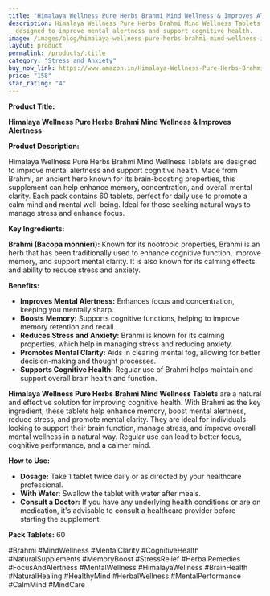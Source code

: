 ```yaml
---
title: "Himalaya Wellness Pure Herbs Brahmi Mind Wellness & Improves Alertness "
description: Himalaya Wellness Pure Herbs Brahmi Mind Wellness Tablets are
  designed to improve mental alertness and support cognitive health.
image: /images/blog/himalaya-wellness-pure-herbs-brahmi-mind-wellness-improves-alertness-pack-of-60-tablet-1-.webp
layout: product
permalink: /products/:title
category: "Stress and Anxiety"
buy_now_link: https://www.amazon.in/Himalaya-Wellness-Pure-Herbs-Brahmi/dp/B003WR2T5W/ref=1&tag=m0150-21
price: "158"
star_rating: "4"
---
```

**Product Title:**

 **Himalaya Wellness Pure Herbs Brahmi Mind Wellness & Improves Alertness**

**Product Description:**

Himalaya Wellness Pure Herbs Brahmi Mind Wellness Tablets are designed to improve mental alertness and support cognitive health. Made from Brahmi, an ancient herb known for its brain-boosting properties, this supplement can help enhance memory, concentration, and overall mental clarity. Each pack contains 60 tablets, perfect for daily use to promote a calm mind and mental well-being. Ideal for those seeking natural ways to manage stress and enhance focus.

**Key Ingredients:**

**Brahmi (Bacopa monnieri):** Known for its nootropic properties, Brahmi is an herb that has been traditionally used to enhance cognitive function, improve memory, and support mental clarity. It is also known for its calming effects and ability to reduce stress and anxiety.

**Benefits:**

* **Improves Mental Alertness:** Enhances focus and concentration, keeping you mentally sharp.
* **Boosts Memory:** Supports cognitive functions, helping to improve memory retention and recall.
* **Reduces Stress and Anxiety:** Brahmi is known for its calming properties, which help in managing stress and reducing anxiety.
* **Promotes Mental Clarity:** Aids in clearing mental fog, allowing for better decision-making and thought processes.
* **Supports Cognitive Health:** Regular use of Brahmi helps maintain and support overall brain health and function.

**Himalaya Wellness Pure Herbs Brahmi Mind Wellness Tablets** are a natural and effective solution for improving cognitive health. With Brahmi as the key ingredient, these tablets help enhance memory, boost mental alertness, reduce stress, and promote mental clarity. They are ideal for individuals looking to support their brain function, manage stress, and improve overall mental wellness in a natural way. Regular use can lead to better focus, cognitive performance, and a calmer mind.

**How to Use:**

* **Dosage:** Take 1 tablet twice daily or as directed by your healthcare professional.
* **With Wate**r: Swallow the tablet with water after meals.
* **Consult a Doctor:** If you have any underlying health conditions or are on medication, it's advisable to consult a healthcare provider before starting the supplement.

**Pack Tablets:**  60

\#Brahmi #MindWellness #MentalClarity #CognitiveHealth #NaturalSupplements #MemoryBoost #StressRelief #HerbalRemedies #FocusAndAlertness #MentalWellness #HimalayaWellness #BrainHealth #NaturalHealing #HealthyMind #HerbalWellness #MentalPerformance #CalmMind #MindCare
